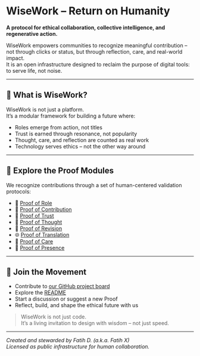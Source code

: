 
# WiseWork – Return on Humanity

**A protocol for ethical collaboration, collective intelligence, and regenerative action.**

WiseWork empowers communities to recognize meaningful contribution – not through clicks or status, but through reflection, care, and real-world impact.  
It is an open infrastructure designed to reclaim the purpose of digital tools: to serve life, not noise.

---

## 🧩 What is WiseWork?

WiseWork is not just a platform.  
It’s a modular framework for building a future where:

- Roles emerge from action, not titles  
- Trust is earned through resonance, not popularity  
- Thought, care, and reflection are counted as real work  
- Technology serves ethics – not the other way around

---

## 🔎 Explore the Proof Modules

We recognize contributions through a set of human-centered validation protocols:

- 🧱 [Proof of Role](https://github.com/fatdinhero/wisework/issues/1)  
- 🧾 [Proof of Contribution](https://github.com/fatdinhero/wisework/issues/2)  
- 🤝 [Proof of Trust](https://github.com/fatdinhero/wisework/issues/3)  
- 💬 [Proof of Thought](https://github.com/fatdinhero/wisework/issues/4)  
- 🔁 [Proof of Revision](https://github.com/fatdinhero/wisework/issues/6)  
- 🌐 [Proof of Translation](https://github.com/fatdinhero/wisework/issues/7)  
- 🫶 [Proof of Care](https://github.com/fatdinhero/wisework/issues/8)  
- 👤 [Proof of Presence](https://github.com/fatdinhero/wisework/issues/9)

---

## 🧭 Join the Movement

- Contribute to [our GitHub project board](https://github.com/users/fatdinhero/projects)
- Explore the [README](https://github.com/fatdinhero/wisework/blob/main/README.md)
- Start a discussion or suggest a new Proof
- Reflect, build, and shape the ethical future with us

> WiseWork is not just code.  
> It’s a living invitation to design with wisdom – not just speed.

---

*Created and stewarded by Fatih D. (a.k.a. Fatih X)*  
*Licensed as public infrastructure for human collaboration.*
